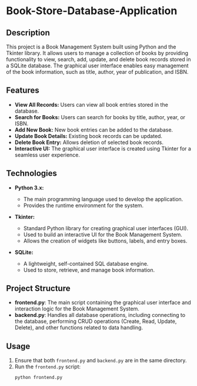 # Book-Store-Database-Application
## Description
This project is a Book Management System built using Python and the Tkinter library. It allows users to manage a collection of books by providing functionality to view, search, add, update, and delete book records stored in a SQLite database. The graphical user interface enables easy management of the book information, such as title, author, year of publication, and ISBN.

## Features
- **View All Records:** Users can view all book entries stored in the database.
- **Search for Books:** Users can search for books by title, author, year, or ISBN.
- **Add New Book:** New book entries can be added to the database.
- **Update Book Details:** Existing book records can be updated.
- **Delete Book Entry:** Allows deletion of selected book records.
- **Interactive UI:** The graphical user interface is created using Tkinter for a seamless user experience.

## Technologies

- **Python 3.x:**
  - The main programming language used to develop the application.
  - Provides the runtime environment for the system.

- **Tkinter:**
  - Standard Python library for creating graphical user interfaces (GUI).
  - Used to build an interactive UI for the Book Management System.
  - Allows the creation of widgets like buttons, labels, and entry boxes.

- **SQLite:**
  - A lightweight, self-contained SQL database engine.
  - Used to store, retrieve, and manage book information.

## Project Structure
- **frontend.py**: The main script containing the graphical user interface and interaction logic for the Book Management System.
- **backend.py**: Handles all database operations, including connecting to the database, performing CRUD operations (Create, Read, Update, Delete), and other functions related to data handling.

## Usage
1. Ensure that both `frontend.py` and `backend.py` are in the same directory.
2. Run the `frontend.py` script:
   ```sh
   python frontend.py
